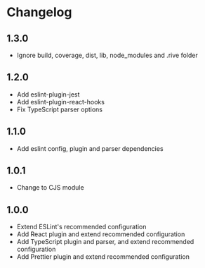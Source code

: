 # Changelog

## 1.3.0

- Ignore build, coverage, dist, lib, node_modules and .rive folder

## 1.2.0

- Add eslint-plugin-jest
- Add eslint-plugin-react-hooks
- Fix TypeScript parser options

## 1.1.0

- Add eslint config, plugin and parser dependencies

## 1.0.1

- Change to CJS module

## 1.0.0

- Extend ESLint's recommended configuration
- Add React plugin and extend recommended configuration
- Add TypeScript plugin and parser, and extend recommended configuration
- Add Prettier plugin and extend recommended configuration
